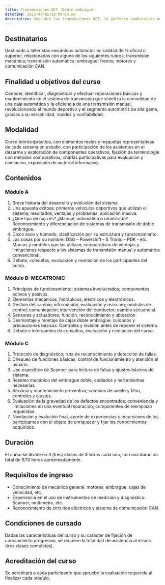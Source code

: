```yaml
---
title: Transmisiones DCT (Doble embrague)
datetime: 2023-08-05T16:00-03:00
description: Descubre las transmisiones DCT, la perfecta combinación entre comodidad y eficiencia en la industria automotriz, y conviértete en un experto en su mantenimiento y diagnóstico.
---
```


## Destinatarios

Destinado a talleristas mecánicos automotor en calidad de ½ oficial o superior, relacionados con alguno de los siguientes rubros: transmisión mecánica; transmisión automática; embrague; frenos; motores y comunicación CAN.

## Finalidad u objetivos del curso

Conocer, identificar, diagnosticar y efectuar reparaciones básicas y mantenimiento en el sistema de transmisión que sintetiza la comodidad de una caja automática y la eficiencia de una transmisión manual, revolucionando el mundo deportivo y el segmento automotriz de alta gama, gracias a su versatilidad, rapidez y confiabilidad.

## Modalidad

Curso teórico/práctico, con elementos reales y maquetas representativas de cada sistema en estudio, con participación de los asistentes en el desarme y exploración de componentes operativos, fijación de terminología con métodos comparativos, charlas participativas para evaluación y nivelación, exposición de material informativo.

## Contenidos

### Módulo A

1. Breve historia del desarrollo y evolución del sistema.
2. Una apuesta exitosa: primeros vehículos deportivos que utilizan el sistema; resultados, ventajas y problemas; aplicación masiva.
3. ¿Qué tipo de caja es? ¿Manual, automática o robotizada? Reconocimiento y diferenciación de sistemas de transmisión de doble embrague.
4. Disco seco y húmedo; clasificación por su estructura y funcionamiento.
5. Las cosas por su nombre: DSG – Powershift – S Tronic – PDK - etc. Marcas y modelos que las utilizan; comparativos de ventajas y limitaciones respecto a los sistemas de transmisión manual y automática convencional.
6. Debate, consultas, evaluación y nivelación de los participantes del curso.

### Módulo B: MECATRONIC

1. Principios de funcionamiento; sistemas involucrados; componentes activos y pasivos.
2. Elementos mecánicos, hidráulicos, eléctricos y electrónicos.
3. Gestión del cambio; información, evaluación y reacción; módulos de control; comunicación; intervención del conductor; cambio secuencial.
4. Sensores y actuadores; función, reconocimiento y ubicación.
5. Desmontaje y montaje de cajas doble embrague; cuidados y precauciones básicas. Controles y revisión antes de reponer el sistema.
6. Debate e intercambio de consultas, evaluación y nivelación del curso.

### Módulo C

1. Protocolo de diagnóstico; ruta de reconocimiento y detección de fallas.
2. Chequeo de funciones básicas; control de funcionamiento y atención al usuario.
3. Uso específico de Scanner para lectura de fallas y ajustes básicos del sistema.
4. Reseteo mecánico del embrague doble, cuidados y herramientas necesarias.
5. Servicio y mantenimiento preventivo; cambios de aceite y filtro, controles y ajustes.
6. Evaluación de la gravedad de los defectos encontrados; conveniencia y limitaciones en una eventual reparación; componentes de reemplazo requeridos.
7. Nivelación y evalución final, aporte de experiencias o incursiones de los participantes con el objeto de enriquecer y fijar los conocimientos adquiridos.

## Duración

El curso se divide en 3 (tres) clases de 3 horas cada una, con una duración total de 9/10 horas aproximadamente.

## Requisitos de ingreso

- Conocimiento de mecánica general: motores, embrague, cajas de velocidad, etc.
- Experiencia en el uso de instrumentos de medición y diagnóstico: Scanner, multímetro, etc.
- Reconocimiento de circuitos eléctricos y sistema de comunicación CAN.

## Condiciones de cursado

Dadas las características del curso y su carácter de fijación de conocimiento progresivo, se requiere la totalidad de asistencia al mismo (tres clases completas).

## Acreditación del curso

Se acreditará a cada participante que apruebe la evaluación requerida al finalizar cada módulo.
